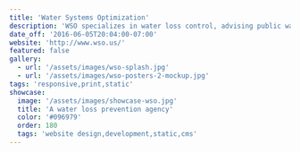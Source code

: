 ```yaml
---
title: 'Water Systems Optimization'
description: 'WSO specializes in water loss control, advising public water utilities nationwide on supply side efficiency. I created a new website to showcase their services and research. This is a static website based on Webhook CMS.'
date_off: '2016-06-05T20:04:00-07:00'
website: 'http://www.wso.us/'
featured: false
gallery:
  - url: '/assets/images/wso-splash.jpg'
  - url: '/assets/images/wso-posters-2-mockup.jpg'
tags: 'responsive,print,static'
showcase:
  image: '/assets/images/showcase-wso.jpg'
  title: 'A water loss prevention agency'
  color: '#096979'
  order: 180
  tags: 'website design,development,static,cms'
---
```

